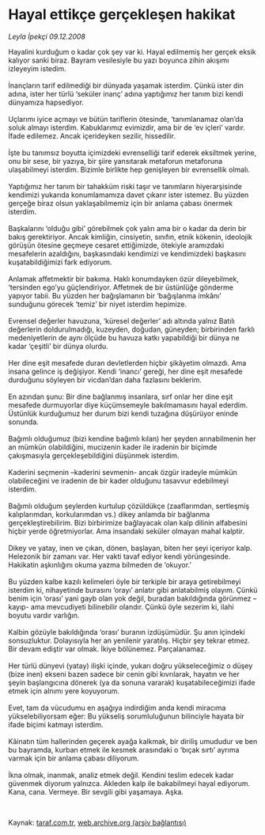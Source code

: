 # Hayal ettikçe gerçekleşen hakikat

*Leyla İpekçi 09.12.2008*

<div class="taraf_structure_2col_1zq">
<div class="margen_n">



 <p>Hayalini kurduğum o kadar çok şey var ki. Hayal edilmemiş her gerçek eksik kalıyor sanki biraz. Bayram vesilesiyle bu yazı boyunca zihin akışımı izleyeyim istedim. <br/><br/>İnançların tarif edilmediği bir dünyada yaşamak isterdim. Çünkü ister din adına, ister her türlü ‘seküler inanç’ adına yaptığımız her tanım bizi kendi dünyamıza hapsediyor. <br/><br/>Uçlarımı iyice açmayı ve bütün tariflerin ötesinde, ‘tanımlanamaz olan’da soluk almayı isterdim. Kabuklarımız evimizdir, ama bir de ‘ev içleri’ vardır. İfade edilemez. Ancak içerideyken sezilir, hissedilir. <br/><br/>İşte bu tanımsız boyutta içimizdeki evrenselliği tarif ederek eksiltmek yerine, onu bir sese, bir yazıya, bir şiire yansıtarak metaforun metaforuna ulaşabilmeyi isterdim. Bizimle birlikte hep genişleyen bir evrensellik olmalı. <br/><br/>Yaptığımız her tanım bir tahakküm riski taşır ve tanımların hiyerarşisinde kendimizi yukarıda konumlamamıza davet çıkarır ister istemez. Bu yüzden gerçeğe biraz olsun yaklaşabilmemiz için bir anlama çabası önermek isterdim. <br/><br/>Başkalarını ‘olduğu gibi’ görebilmek çok yalın ama bir o kadar da derin bir bakış gerektiriyor. Ancak kimliğin, cinsiyetin, sınıfın, etnik kökenin, ideolojik görüşün ötesine geçmeye cesaret ettiğimizde, ötekiyle aramızdaki mesafelerin azaldığını, başkasındaki kendimizi ve kendimizdeki başkasını kuşatabildiğimizi fark ediyorum. <br/><br/>Anlamak affetmektir bir bakıma. Haklı konumdayken özür dileyebilmek, ‘tersinden ego’yu güçlendiriyor. Affetmek de bir üstünlüğe gönderme yapıyor tabii. Bu yüzden her bağışlamanın bir ‘bağışlanma imkânı’ sunduğunu görecek ‘temiz’ bir niyet isterdim hepimize. <br/><br/>Evrensel değerler havuzuna, ‘küresel değerler’ adı altında yalnız Batılı değerlerin doldurulmadığı, kuzeyden, doğudan, güneyden; birbirinden farklı medeniyetlerin de aynı ölçüde bu havuza katkı yapabildiği bir dünya ne kadar ‘çeşitli’ bir dünya olurdu. <br/><br/>Her dine eşit mesafede duran devletlerden hiçbir şikâyetim olmazdı. Ama insana gelince iş değişiyor. Kendi ‘inancı’ gereği, her dine eşit mesafede durduğunu söyleyen bir vicdan’dan daha fazlasını beklerim. <br/><br/>En azından şunu: Bir dine bağlanmış insanlara, sırf onlar her dine eşit mesafede durmuyorlar diye küçümsemeyle bakılmamasını hayal ederdim. Üstünlük kurduğumuz her durum bizi kendi tuzağına düşürüyor eninde sonunda. <br/><br/>Bağımlı olduğumuz (bizi kendine bağımlı kılan) her şeyden arınabilmenin her an mümkün olabildiğini, mucizenin kader ile iradenin bir biçimde çakışmasıyla gerçekleşebildiğini düşünmek isterdim. <br/><br/>Kaderini seçmenin –kaderini sevmenin- ancak özgür iradeyle mümkün olabileceğini ve iradenin de bir kader olduğunu tasavvur edebilmeyi isterdim. <br/><br/>Bağımlı olduğum şeylerden kurtulup çözüldükçe (zaaflarımdan, sertleşmiş kalıplarımdan, korkularımdan vs.) dikey anlamda bir bağlanma gerçekleştirebilirim. Bizi birbirimize bağlayacak olan kalp dilinin alfabesini hiçbir yerde öğretmiyorlar. Ama insandaki seküler olmayan mahal kalptir. <br/><br/>Dikey ve yatay, inen ve çıkan, dönen, başlayan, biten her şeyi içeriyor kalp. Helezonik bir zamanı var. Her vakti tavaf ediyor kendi yörüngesinde. Hakikatin aşkınlığını okuma yazma bilmeden de ‘okuyor.’ <br/><br/>Bu yüzden kalbe kazılı kelimeleri öyle bir terkiple bir araya getirebilmeyi isterdim ki, nihayetinde burasını ‘orayı’ anlatır gibi anlatabilmiş olayım. Çünkü benim için ‘orası’ yani gayb olan yok değil, buradan bakıldığında görünmez –kayıp- ama mevcudiyeti bilinebilir olandır. Çünkü öyle sezerim ki, ilahi boyutu vardır varlığın. <br/><br/>Kalbin gözüyle bakıldığında ‘orası’ buranın izdüşümüdür. Şu anın içindeki sonsuzluktur. Dolayısıyla her an yenilenir yaratılış. Hiçbir şey tekrar etmez. Bir devam ediştir var olmak. İkiye bölünemez. Parçalanamaz. <br/><br/>Her türlü dünyevi (yatay) ilişki içinde, yukarı doğru yükseleceğimiz o düşey (bize inen) ekseni bazen sadece bir cenin gibi kıvrılarak, hayatın ve her şeyin başlangıcına dönerek (ya da sonuna vararak) kuşatabileceğimizi ifade etmek için alnımı yere koyuyorum. <br/><br/>Evet, tam da vücudumu en aşağıya indirdiğim anda kendi miracıma yükselebiliyorsam eğer: Bu yükseliş sorumluluğunun bilinciyle hayata bir ifade biçimi katmayı isterdim. <br/><br/>Kâinatın tüm hallerinden geçerek ayağa kalkmak, bir diriliş umududur ve ben bu bayramda, kurban etmek ile kesmek arasındaki o ‘bıçak sırtı’ ayrıma varmak için bir anlama çabası diliyorum. <br/><br/>İkna olmak, inanmak, analiz etmek değil. Kendini teslim edecek kadar güvenmek diyorum yalnızca. Akleden kalp ile bakabilmeyi hayal ediyorum. Kana, cana. Vermeye. Bir sevgili gibi yaşamaya. Aşka.</p>

<br/>


<div id="taraf_not">
</div>

</div>


</div>

Kaynak: [taraf.com.tr](http://taraf.com.tr:80/makale/3030.htm), [web.archive.org (arşiv bağlantısı)](http://web.archive.org/web/20090218095440/http://taraf.com.tr:80/makale/3030.htm)
